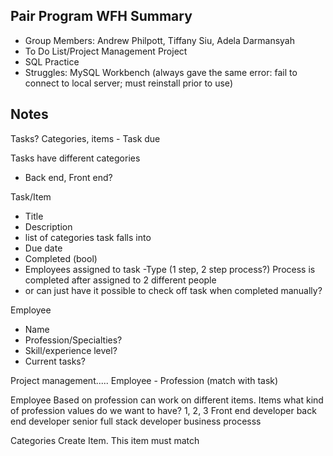 ## Pair Program WFH Summary

- Group Members: Andrew Philpott, Tiffany Siu, Adela Darmansyah
- To Do List/Project Management Project
- SQL Practice
- Struggles: MySQL Workbench (always gave the same error: fail to connect to local server; must reinstall prior to use)

## Notes

Tasks? Categories, items - Task due

Tasks have different categories

- Back end, Front end?

Task/Item

- Title
- Description
- list of categories task falls into
- Due date
- Completed (bool)
- Employees assigned to task
  -Type (1 step, 2 step process?) Process is completed after assigned to 2 different people
- or can just have it possible to check off task when completed manually?

Employee

- Name
- Profession/Specialties?
- Skill/experience level?
- Current tasks?

Project management.....
Employee - Profession (match with task)

Employee
Based on profession can work on different items. Items
what kind of profession values do we want to have?
1, 2, 3
Front end developer
back end developer
senior full stack developer
business processs

Categories
Create Item. This item must match
